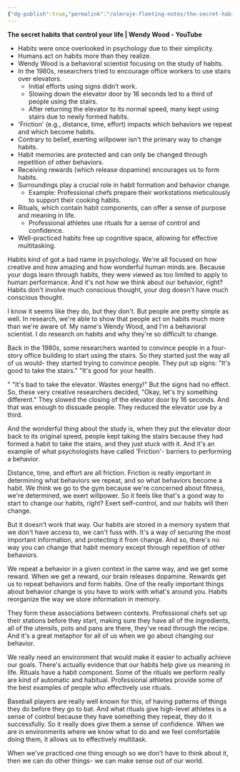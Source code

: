 ```yaml
---
{"dg-publish":true,"permalink":"/almraje-fleeting-notes/the-secret-habits-that-control-your-life-wendy-wood-you-tube/"}
---
```



**The secret habits that control your life | Wendy Wood - YouTube**

- Habits were once overlooked in psychology due to their simplicity.
- Humans act on habits more than they realize.
- Wendy Wood is a behavioral scientist focusing on the study of habits.
- In the 1980s, researchers tried to encourage office workers to use stairs over elevators.
  - Initial efforts using signs didn’t work.
  - Slowing down the elevator door by 16 seconds led to a third of people using the stairs.
  - After returning the elevator to its normal speed, many kept using stairs due to newly formed habits.
- 'Friction' (e.g., distance, time, effort) impacts which behaviors we repeat and which become habits.
- Contrary to belief, exerting willpower isn't the primary way to change habits.
- Habit memories are protected and can only be changed through repetition of other behaviors.
- Receiving rewards (which release dopamine) encourages us to form habits.
- Surroundings play a crucial role in habit formation and behavior change.
  - Example: Professional chefs prepare their workstations meticulously to support their cooking habits.
- Rituals, which contain habit components, can offer a sense of purpose and meaning in life.
  - Professional athletes use rituals for a sense of control and confidence.
- Well-practiced habits free up cognitive space, allowing for effective multitasking.

Habits kind of got a bad name in psychology. We're all focused on how creative and how amazing and how wonderful human minds are. Because your dogs learn through habits, they were viewed as too limited to apply to human performance. And it's not how we think about our behavior, right? Habits don't involve much conscious thought, your dog doesn't have much conscious thought.

I know it seems like they do, but they don't. But people are pretty simple as well. In research, we're able to show that people act on habits much more than we're aware of. My name's Wendy Wood, and I'm a behavioral scientist. I do research on habits and why they're so difficult to change.

Back in the 1980s, some researchers wanted to convince people in a four-story office building to start using the stairs. So they started just the way all of us would- they started trying to convince people. They put up signs: "It's good to take the stairs." "It's good for your health.

" "It's bad to take the elevator. Wastes energy!" But the signs had no effect. So, these very creative researchers decided, "Okay, let's try something different." They slowed the closing of the elevator door by 16 seconds. And that was enough to dissuade people. They reduced the elevator use by a third.

And the wonderful thing about the study is, when they put the elevator door back to its original speed, people kept taking the stairs because they had formed a habit to take the stairs, and they just stuck with it. And it's an example of what psychologists have called 'Friction'- barriers to performing a behavior.

Distance, time, and effort are all friction. Friction is really important in determining what behaviors we repeat, and so what behaviors become a habit. We think we go to the gym because we're concerned about fitness, we're determined, we exert willpower. So it feels like that's a good way to start to change our habits, right? Exert self-control, and our habits will then change.

But it doesn't work that way. Our habits are stored in a memory system that we don't have access to, we can't fuss with. It's a way of securing the most important information, and protecting it from change. And so, there's no way you can change that habit memory except through repetition of other behaviors.

We repeat a behavior in a given context in the same way, and we get some reward. When we get a reward, our brain releases dopamine. Rewards get us to repeat behaviors and form habits. One of the really important things about behavior change is you have to work with what's around you. Habits reorganize the way we store information in memory.

They form these associations between contexts. Professional chefs set up their stations before they start, making sure they have all of the ingredients, all of the utensils, pots and pans are there, they've read through the recipe. And it's a great metaphor for all of us when we go about changing our behavior.

We really need an environment that would make it easier to actually achieve our goals. There's actually evidence that our habits help give us meaning in life. Rituals have a habit component. Some of the rituals we perform really are kind of automatic and habitual. Professional athletes provide some of the best examples of people who effectively use rituals.

Baseball players are really well known for this, of having patterns of things they do before they go to bat. And what rituals give high-level athletes is a sense of control because they have something they repeat, they do it successfully. So it really does give them a sense of confidence. When we are in environments where we know what to do and we feel comfortable doing them, it allows us to effectively multitask.

When we've practiced one thing enough so we don't have to think about it, then we can do other things- we can make sense out of our world.